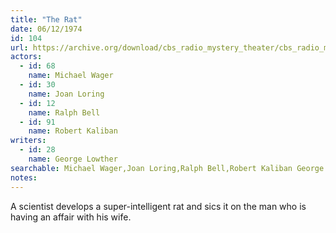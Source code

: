 ```yaml
---
title: "The Rat"
date: 06/12/1974
id: 104
url: https://archive.org/download/cbs_radio_mystery_theater/cbs_radio_mystery_theater-0101-0150.zip/cbs_radio_mystery_theater-0101-0150%2Fcbsrmt_0104_the_rat.mp3
actors:  
  - id: 68
    name: Michael Wager  
  - id: 30
    name: Joan Loring  
  - id: 12
    name: Ralph Bell  
  - id: 91
    name: Robert Kaliban
writers:  
  - id: 28
    name: George Lowther
searchable: Michael Wager,Joan Loring,Ralph Bell,Robert Kaliban George Lowther
notes:  
---
```

A scientist develops a super-intelligent rat and sics it on the man who is having an affair with his wife.
